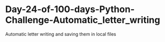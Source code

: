 # Day-24-of-100-days-Python-Challenge-Automatic_letter_writing
Automatic letter writing and saving them in local files
